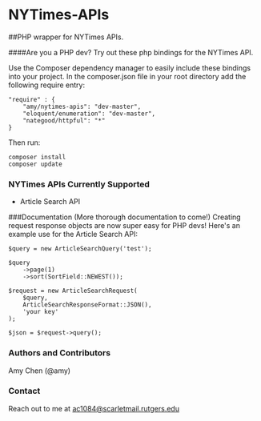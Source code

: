 NYTimes-APIs
============

##PHP wrapper for NYTimes APIs.

####Are you a PHP dev? Try out these php bindings for the NYTimes API.

Use the Composer dependency manager to easily include these bindings into your project. In the composer.json file in your root directory add the following require entry:

```
"require" : {
    "amy/nytimes-apis": "dev-master",
    "eloquent/enumeration": "dev-master",
    "nategood/httpful": "*"
}
```

Then run:

```
composer install
composer update
```

### NYTimes APIs Currently Supported
* Article Search API

###Documentation
(More thorough documentation to come!)
Creating request response objects are now super easy for PHP devs! Here's an example use for the Article Search API:

```
$query = new ArticleSearchQuery('test');

$query
    ->page(1)
    ->sort(SortField::NEWEST());

$request = new ArticleSearchRequest(
    $query,
    ArticleSearchResponseFormat::JSON(),
    'your key'
);

$json = $request->query();
```

### Authors and Contributors
Amy Chen (@amy)

### Contact
Reach out to me at ac1084@scarletmail.rutgers.edu
